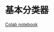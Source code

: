 # 基本分类器

[Colab notebook](https://colab.research.google.com/github/tensorflow/models/blob/master/samples/core/tutorials/keras/basic_classification.ipynb)
